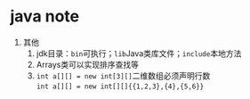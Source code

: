# java note
1. 其他
    1. jdk目录：`bin`可执行；`lib`Java类库文件；`include`本地方法
    2. Arrays类可以实现排序查找等
    3. `int a[][] = new int[3][]`二维数组必须声明行数<br>`int a[][] = new int[][]{{1,2,3},{4},{5,6}}`